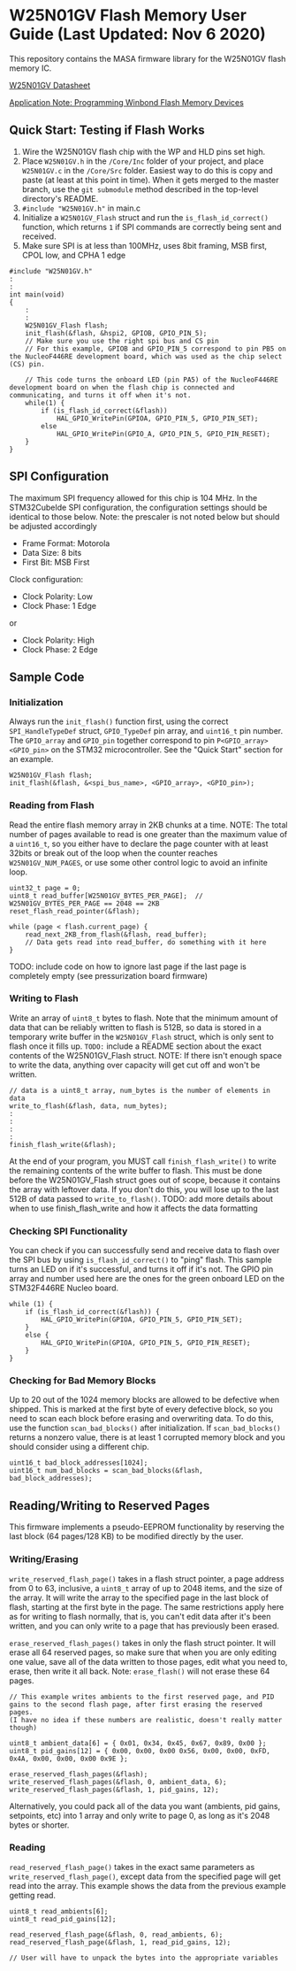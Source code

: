 # W25N01GV Flash Memory User Guide (Last Updated: Nov 6 2020)
This repository contains the MASA firmware library for the W25N01GV flash memory IC.

[W25N01GV Datasheet](https://www.winbond.com/resource-files/w25n01gv%20revl%20050918%20unsecured.pdf)

[Application Note: Programming Winbond Flash Memory Devices](https://www.winbond.com/upload/technical-support/99ec7a3b-1b34-4206-b37e-58d8964695bf.pdf)

## Quick Start: Testing if Flash Works
1) Wire the W25N01GV flash chip with the WP and HLD pins set high.
2) Place `W25N01GV.h` in the `/Core/Inc` folder of your project, and place `W25N01GV.c` in the `/Core/Src` folder. Easiest way to do this is copy and paste (at least at this point in time). When it gets merged to the master branch, use the `git submodule` method described in the top-level directory's README.
3) `#include "W25N01GV.h"` in main.c
4) Initialize a `W25N01GV_Flash` struct and run the `is_flash_id_correct()` function, which returns `1` if SPI commands are correctly being sent and received.
5) Make sure SPI is at less than 100MHz, uses 8bit framing, MSB first, CPOL low, and CPHA 1 edge
```
#include "W25N01GV.h"
:
:
int main(void)
{
    :
    :
    W25N01GV_Flash flash;
    init_flash(&flash, &hspi2, GPIOB, GPIO_PIN_5);
    // Make sure you use the right spi bus and CS pin
    // For this example, GPIOB and GPIO_PIN_5 correspond to pin PB5 on the NucleoF446RE development board, which was used as the chip select (CS) pin.
    
    // This code turns the onboard LED (pin PA5) of the NucleoF446RE development board on when the flash chip is connected and communicating, and turns it off when it's not.
    while(1) {
        if (is_flash_id_correct(&flash))
            HAL_GPIO_WritePin(GPIOA, GPIO_PIN_5, GPIO_PIN_SET);
        else
            HAL_GPIO_WritePin(GPIO_A, GPIO_PIN_5, GPIO_PIN_RESET);
    }
}
```
## SPI Configuration
The maximum SPI frequency allowed for this chip is 104 MHz. In the STM32CubeIde SPI configuration, the configuration settings should be identical to those below. Note: the prescaler is not noted below but should be adjusted accordingly

* Frame Format: Motorola
* Data Size: 8 bits
* First Bit: MSB First

Clock configuration:
* Clock Polarity: Low
* Clock Phase: 1 Edge

or
* Clock Polarity: High
* Clock Phase: 2 Edge

## Sample Code
### Initialization
Always run the `init_flash()` function first, using the correct `SPI_HandleTypeDef` struct, `GPIO_TypeDef` pin array, and `uint16_t` pin number.
The `GPIO_array` and `GPIO_pin` together correspond to pin `P<GPIO_array><GPIO_pin>` on the STM32 microcontroller. See the "Quick Start" section for an example.
```
W25N01GV_Flash flash;
init_flash(&flash, &<spi_bus_name>, <GPIO_array>, <GPIO_pin>);
```
### Reading from Flash
Read the entire flash memory array in 2KB chunks at a time.
NOTE: The total number of pages available to read is one greater than the maximum value of a `uint16_t`, so you either have to declare the page counter with at least 32bits or break out of the loop when the counter reaches `W25N01GV_NUM_PAGES`, or use some other control logic to avoid an infinite loop.
```
uint32_t page = 0;
uint8_t read_buffer[W25N01GV_BYTES_PER_PAGE];  // W25N01GV_BYTES_PER_PAGE == 2048 == 2KB
reset_flash_read_pointer(&flash);

while (page < flash.current_page) {
    read_next_2KB_from_flash(&flash, read_buffer);
    // Data gets read into read_buffer, do something with it here
}
```
TODO: include code on how to ignore last page if the last page is completely empty (see pressurization board firmware)

### Writing to Flash
Write an array of `uint8_t` bytes to flash. Note that the minimum amount of data that can be reliably written to flash is 512B, so data is stored in a temporary write buffer in the `W25N01GV_Flash` struct, which is only sent to flash once it fills up.
`TODO:` include a README section about the exact contents of the W25N01GV_Flash struct.
NOTE: If there isn't enough space to write the data, anything over capacity will get cut off and won't be written.
```
// data is a uint8_t array, num_bytes is the number of elements in data
write_to_flash(&flash, data, num_bytes);
:
:
:
:
finish_flash_write(&flash);
```
At the end of your program, you MUST call `finish_flash_write()` to write the remaining contents of the write buffer to flash. This must be done before the W25N01GV_Flash struct goes out of scope, because it contains the array with leftover data. If you don't do this, you will lose up to the last 512B of data passed to `write_to_flash()`.
TODO: add more details about when to use finish_flash_write and how it affects the data formatting
### Checking SPI Functionality
You can check if you can successfully send and receive data to flash over the SPI bus by using `is_flash_id_correct()` to "ping" flash. This sample turns an LED on if it's successful, and turns it off if it's not. The GPIO pin array and number used here are the ones for the green onboard LED on the STM32F446RE Nucleo board.
```
while (1) {
    if (is_flash_id_correct(&flash)) {
        HAL_GPIO_WritePin(GPIOA, GPIO_PIN_5, GPIO_PIN_SET);
    }
    else {
        HAL_GPIO_WritePin(GPIOA, GPIO_PIN_5, GPIO_PIN_RESET);
    }
}
```
### Checking for Bad Memory Blocks
Up to 20 out of the 1024 memory blocks are allowed to be defective when shipped. This is marked at the first byte of every defective block, so you need to scan each block before erasing and overwriting data. To do this, use the function `scan_bad_blocks()` after initialization. If `scan_bad_blocks()` returns a nonzero value, there is at least 1 corrupted memory block and you should consider using a different chip.
```
uint16_t bad_block_addresses[1024];
uint16_t num_bad_blocks = scan_bad_blocks(&flash, bad_block_addresses);
```

## Reading/Writing to Reserved Pages
This firmware implements a pseudo-EEPROM functionality by reserving the last block (64 pages/128 KB) to be modified directly by the user.
### Writing/Erasing
`write_reserved_flash_page()` takes in a flash struct pointer, a page address from 0 to 63, inclusive, a `uint8_t` array of up to 2048 items, and the size of the array. It will write the array to the specified page in the last block of flash, starting at the first byte in the page. The same restrictions apply here as for writing to flash normally, that is, you can't edit data after it's been written, and you can only write to a page that has previously been erased.

`erase_reserved_flash_pages()` takes in only the flash struct pointer. It will erase all 64 reserved pages, so make sure that when you are only editing one value, save all of the data written to those pages, edit what you need to, erase, then write it all back.
Note: `erase_flash()` will not erase these 64 pages.

```
// This example writes ambients to the first reserved page, and PID gains to the second flash page, after first erasing the reserved pages. 
(I have no idea if these numbers are realistic, doesn't really matter though)

uint8_t ambient_data[6] = { 0x01, 0x34, 0x45, 0x67, 0x89, 0x00 };
uint8_t pid_gains[12] = { 0x00, 0x00, 0x00 0x56, 0x00, 0x00, 0xFD, 0x4A, 0x00, 0x00, 0x00 0x9E };

erase_reserved_flash_pages(&flash);
write_reserved_flash_pages(&flash, 0, ambient_data, 6);
write_reserved_flash_pages(&flash, 1, pid_gains, 12);
```
Alternatively, you could pack all of the data you want (ambients, pid gains, setpoints, etc) into 1 array and only write to page 0, as long as it's 2048 bytes or shorter.
### Reading
`read_reserved_flash_page()` takes in the exact same parameters as `write_reserved_flash_page()`, except data from the specified page will get read into the array. This example shows the data from the previous example getting read.

```
uint8_t read_ambients[6];
uint8_t read_pid_gains[12];

read_reserved_flash_page(&flash, 0, read_ambients, 6);
read_reserved_flash_page(&flash, 1, read_pid_gains, 12);

// User will have to unpack the bytes into the appropriate variables
```
